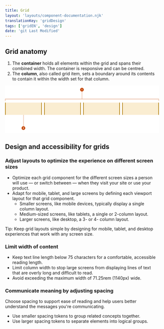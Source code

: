 ```yaml
---
title: Grid
layout: 'layouts/component-documentation.njk'
translationKey: 'gridDesign'
tags: ['gridEN', 'design']
date: 'git Last Modified'
---
```


## Grid anatomy

<ol class="anatomy-list">
  <li>The <strong>container</strong> holds all elements within the grid and spans their combined width. The container is  responsive and can be centred.</li>
  <li>The <strong>column</strong>, also called grid item, sets a boundary around its contents to contain it within the width set for that column.</li>
</ol>

<img class="b-sm b-default p-400" src="/images/en/components/anatomy/gcds-grid-anatomy.svg" alt="Image showing the grid anatomy with four separate rectangles representing the columns of a grid" />

## Design and accessibility for grids

### Adjust layouts to optimize the experience on different screen sizes

- Optimize each grid component for the different screen sizes a person will use — or switch between — when they visit your site or use your product.
- Adapt for mobile, tablet, and large screens by defining each viewport layout for that grid component.
  - Smaller screens, like mobile devices, typically display a single column layout.
  - Medium-sized screens, like tablets, a single or 2-column layout.
  - Larger screens, like desktop, a 3- or 4- column layout.

Tip: Keep grid layouts simple by designing for mobile, tablet, and desktop experiences that work with any screen size.

### Limit width of content

- Keep text line length below 75 characters for a comfortable, accessible reading length.
- Limit column width to stop large screens from displaying lines of text that are overly long and difficult to read.
- Avoid exceeding the maximum width of 71.25rem (1140px) wide.

### Communicate meaning by adjusting spacing

Choose spacing to support ease of reading and help users better understand the messages you're communicating.

- Use smaller spacing tokens to group related concepts together.
- Use larger spacing tokens to separate elements into logical groups.
